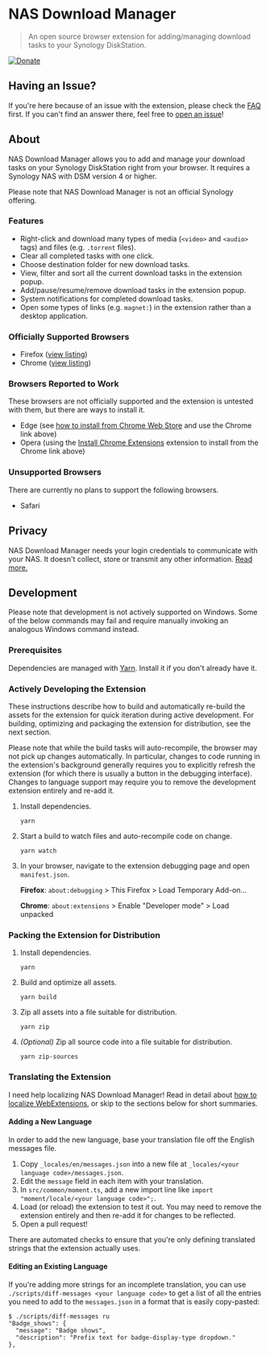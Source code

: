 # NAS Download Manager

> An open source browser extension for adding/managing download tasks to your Synology DiskStation.

[![Donate](https://img.shields.io/badge/Donate%20$2-PayPal-brightgreen.svg)](https://paypal.me/downloadmanager/2)

## Having an Issue?

If you're here because of an issue with the extension, please check the [FAQ](./FAQ.md) first. If you can't find an answer there, feel free to [open an issue](https://github.com/seansfkelley/nas-download-manager/issues)!

## About

NAS Download Manager allows you to add and manage your download tasks on your Synology DiskStation right from your browser. It requires a Synology NAS with DSM version 4 or higher.

Please note that NAS Download Manager is not an official Synology offering.

### Features

- Right-click and download many types of media (`<video>` and `<audio>` tags) and files (e.g. `.torrent` files).
- Clear all completed tasks with one click.
- Choose destination folder for new download tasks.
- View, filter and sort all the current download tasks in the extension popup.
- Add/pause/resume/remove download tasks in the extension popup.
- System notifications for completed download tasks.
- Open some types of links (e.g. `magnet:`) in the extension rather than a desktop application.

### Officially Supported Browsers

- Firefox ([view listing](https://addons.mozilla.org/en-US/firefox/addon/nas-download-manager/))
- Chrome ([view listing](https://chrome.google.com/webstore/detail/nas-download-manager/iaijiochiiocodhamehbpmdlobhgghgi))

### Browsers Reported to Work

These browsers are not officially supported and the extension is untested with them, but there are ways to install it.

- Edge (see [how to install from Chrome Web Store](https://support.microsoft.com/en-us/help/4538971/microsoft-edge-add-or-remove-extensions) and use the Chrome link above)
- Opera (using the [Install Chrome Extensions](https://addons.opera.com/en/extensions/details/install-chrome-extensions/) extension to install from the Chrome link above)

### Unsupported Browsers

There are currently no plans to support the following browsers.

- Safari

## Privacy

NAS Download Manager needs your login credentials to communicate with your NAS. It doesn't collect, store or transmit any other information. [Read more.](./PRIVACY.md)

## Development

Please note that development is not actively supported on Windows. Some of the below commands may fail and require manually invoking an analogous Windows command instead.

### Prerequisites

Dependencies are managed with [Yarn](https://github.com/yarnpkg/yarn). Install it if you don't already have it.

### Actively Developing the Extension

These instructions describe how to build and automatically re-build the assets for the extension for quick iteration during active development. For building, optimizing and packaging the extension for distribution, see the next section.

Please note that while the build tasks will auto-recompile, the browser may not pick up changes automatically. In particular, changes to code running in the extension's background generally requires you to explicitly refresh the extension (for which there is usually a button in the debugging interface). Changes to language support may require you to remove the development extension entirely and re-add it.

1. Install dependencies.

    ```
    yarn
    ```

2. Start a build to watch files and auto-recompile code on change.

    ```
    yarn watch
    ```

3. In your browser, navigate to the extension debugging page and open `manifest.json`.

    **Firefox**: `about:debugging` > This Firefox > Load Temporary Add-on...

    **Chrome**: `about:extensions` > Enable "Developer mode" > Load unpacked

### Packing the Extension for Distribution

1. Install dependencies.

    ```
    yarn
    ```

2. Build and optimize all assets.

    ```
    yarn build
    ```

3. Zip all assets into a file suitable for distribution.

    ```
    yarn zip
    ```

4. _(Optional)_ Zip all source code into a file suitable for distribution.

    ```
    yarn zip-sources
    ```

### Translating the Extension

I need help localizing NAS Download Manager! Read in detail about [how to localize WebExtensions](https://developer.mozilla.org/en-US/docs/Mozilla/Add-ons/WebExtensions/Internationalization), or skip to the sections below for short summaries.

#### Adding a New Language

In order to add the new language, base your translation file off the English messages file.

1. Copy `_locales/en/messages.json` into a new file at `_locales/<your language code>/messages.json`.
2. Edit the `message` field in each item with your translation.
3. In `src/common/moment.ts`, add a new import line like `import "moment/locale/<your language code>";`.
4. Load (or reload) the extension to test it out. You may need to remove the extension entirely and then re-add it for changes to be reflected.
5. Open a pull request!

There are automated checks to ensure that you're only defining translated strings that the extension actually uses.

#### Editing an Existing Language

If you're adding more strings for an incomplete translation, you can use `./scripts/diff-messages <your language code>` to get a list of all the entries you need to add to the `messages.json` in a format that is easily copy-pasted:

```
$ ./scripts/diff-messages ru
"Badge_shows": {
  "message": "Badge shows",
  "description": "Prefix text for badge-display-type dropdown."
},
```
